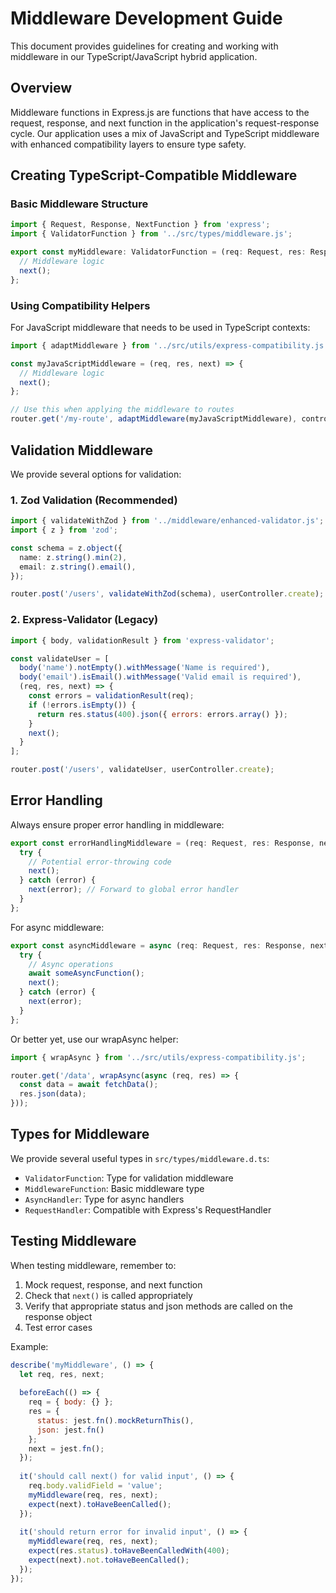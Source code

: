 # Middleware Development Guide

This document provides guidelines for creating and working with middleware in our TypeScript/JavaScript hybrid application.

## Overview

Middleware functions in Express.js are functions that have access to the request, response, and next function in the application's request-response cycle. Our application uses a mix of JavaScript and TypeScript middleware with enhanced compatibility layers to ensure type safety.

## Creating TypeScript-Compatible Middleware

### Basic Middleware Structure

```typescript
import { Request, Response, NextFunction } from 'express';
import { ValidatorFunction } from '../src/types/middleware.js';

export const myMiddleware: ValidatorFunction = (req: Request, res: Response, next: NextFunction) => {
  // Middleware logic
  next();
};
```

### Using Compatibility Helpers

For JavaScript middleware that needs to be used in TypeScript contexts:

```javascript
import { adaptMiddleware } from '../src/utils/express-compatibility.js';

const myJavaScriptMiddleware = (req, res, next) => {
  // Middleware logic
  next();
};

// Use this when applying the middleware to routes
router.get('/my-route', adaptMiddleware(myJavaScriptMiddleware), controller.handler);
```

## Validation Middleware

We provide several options for validation:

### 1. Zod Validation (Recommended)

```typescript
import { validateWithZod } from '../middleware/enhanced-validator.js';
import { z } from 'zod';

const schema = z.object({
  name: z.string().min(2),
  email: z.string().email(),
});

router.post('/users', validateWithZod(schema), userController.create);
```

### 2. Express-Validator (Legacy)

```javascript
import { body, validationResult } from 'express-validator';

const validateUser = [
  body('name').notEmpty().withMessage('Name is required'),
  body('email').isEmail().withMessage('Valid email is required'),
  (req, res, next) => {
    const errors = validationResult(req);
    if (!errors.isEmpty()) {
      return res.status(400).json({ errors: errors.array() });
    }
    next();
  }
];

router.post('/users', validateUser, userController.create);
```

## Error Handling

Always ensure proper error handling in middleware:

```typescript
export const errorHandlingMiddleware = (req: Request, res: Response, next: NextFunction) => {
  try {
    // Potential error-throwing code
    next();
  } catch (error) {
    next(error); // Forward to global error handler
  }
};
```

For async middleware:

```typescript
export const asyncMiddleware = async (req: Request, res: Response, next: NextFunction) => {
  try {
    // Async operations
    await someAsyncFunction();
    next();
  } catch (error) {
    next(error);
  }
};
```

Or better yet, use our wrapAsync helper:

```typescript
import { wrapAsync } from '../src/utils/express-compatibility.js';

router.get('/data', wrapAsync(async (req, res) => {
  const data = await fetchData();
  res.json(data);
}));
```

## Types for Middleware

We provide several useful types in `src/types/middleware.d.ts`:

- `ValidatorFunction`: Type for validation middleware
- `MiddlewareFunction`: Basic middleware type
- `AsyncHandler`: Type for async handlers
- `RequestHandler`: Compatible with Express's RequestHandler

## Testing Middleware

When testing middleware, remember to:

1. Mock request, response, and next function
2. Check that `next()` is called appropriately
3. Verify that appropriate status and json methods are called on the response object
4. Test error cases

Example:

```javascript
describe('myMiddleware', () => {
  let req, res, next;
  
  beforeEach(() => {
    req = { body: {} };
    res = {
      status: jest.fn().mockReturnThis(),
      json: jest.fn()
    };
    next = jest.fn();
  });
  
  it('should call next() for valid input', () => {
    req.body.validField = 'value';
    myMiddleware(req, res, next);
    expect(next).toHaveBeenCalled();
  });
  
  it('should return error for invalid input', () => {
    myMiddleware(req, res, next);
    expect(res.status).toHaveBeenCalledWith(400);
    expect(next).not.toHaveBeenCalled();
  });
});
```
